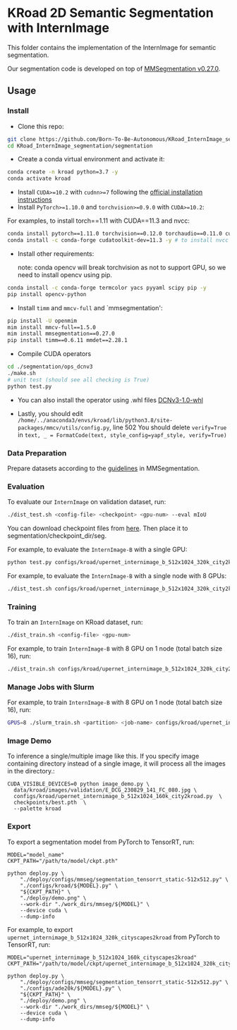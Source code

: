 # KRoad 2D Semantic Segmentation with InternImage

This folder contains the implementation of the InternImage for semantic segmentation. 

Our segmentation code is developed on top of [MMSegmentation v0.27.0](https://github.com/open-mmlab/mmsegmentation/tree/v0.27.0).

## Usage

### Install

- Clone this repo:

```bash
git clone https://github.com/Born-To-Be-Autonomous/KRoad_InternImage_segmentation.git
cd KRoad_InternImage_segmentation/segmentation
```

- Create a conda virtual environment and activate it:

```bash
conda create -n kroad python=3.7 -y
conda activate kroad
```

- Install `CUDA>=10.2` with `cudnn>=7` following
  the [official installation instructions](https://docs.nvidia.com/cuda/cuda-installation-guide-linux/index.html)
- Install `PyTorch>=1.10.0` and `torchvision>=0.9.0` with `CUDA>=10.2`:

For examples, to install torch==1.11 with CUDA==11.3 and nvcc:
```bash
conda install pytorch==1.11.0 torchvision==0.12.0 torchaudio==0.11.0 cudatoolkit=11.3 -c pytorch -y
conda install -c conda-forge cudatoolkit-dev=11.3 -y # to install nvcc
```

- Install other requirements:

  note: conda opencv will break torchvision as not to support GPU, so we need to install opencv using pip. 	  

```bash
conda install -c conda-forge termcolor yacs pyyaml scipy pip -y
pip install opencv-python
```

- Install `timm` and `mmcv-full` and `mmsegmentation':

```bash
pip install -U openmim
mim install mmcv-full==1.5.0
mim install mmsegmentation==0.27.0
pip install timm==0.6.11 mmdet==2.28.1
```

- Compile CUDA operators
```bash
cd ./segmentation/ops_dcnv3
./make.sh
# unit test (should see all checking is True)
python test.py
```
- You can also install the operator using .whl files
[DCNv3-1.0-whl](https://github.com/OpenGVLab/InternImage/releases/tag/whl_files)

- Lastly, you should edit `/home/../anaconda3/envs/kroad/lib/python3.8/site-packages/mmcv/utils/config.py`, line 502
	You should delete `verify=True` in `text, _ = FormatCode(text, style_config=yapf_style, verify=True)`

### Data Preparation

Prepare datasets according to the [guidelines](https://github.com/open-mmlab/mmsegmentation/blob/master/docs/en/dataset_prepare.md#prepare-datasets) in MMSegmentation.


### Evaluation

To evaluate our `InternImage` on validation dataset, run:

```bash
./dist_test.sh <config-file> <checkpoint> <gpu-num> --eval mIoU
```
You can download checkpoint files from [here](https://huggingface.co/OpenGVLab/InternImage/tree/fc1e4e7e01c3e7a39a3875bdebb6577a7256ff91). Then place it to segmentation/checkpoint_dir/seg.

For example, to evaluate the `InternImage-B` with a single GPU:

```bash
python test.py configs/kroad/upernet_internimage_b_512x1024_320k_city2kroad.py checkpoints/best.pth --eval mIoU
```

For example, to evaluate the `InternImage-B` with a single node with 8 GPUs:

```bash
./dist_test.sh configs/kroad/upernet_internimage_b_512x1024_320k_city2kroad.py checkpoints/best.pth 8 --eval mIoU
```

### Training

To train an `InternImage` on KRoad dataset, run:

```bash
./dist_train.sh <config-file> <gpu-num>
```

For example, to train `InternImage-B` with 8 GPU on 1 node (total batch size 16), run:

```bash
./dist_train.sh configs/kroad/upernet_internimage_b_512x1024_320k_city2kroad.py 8
```

### Manage Jobs with Slurm

For example, to train `InternImage-B` with 8 GPU on 1 node (total batch size 16), run:

```bash
GPUS=8 ./slurm_train.sh <partition> <job-name> configs/kroad/upernet_internimage_b_512x1024_320k_city2kroad.py
```

### Image Demo
To inference a single/multiple image like this.
If you specify image containing directory instead of a single image, it will process all the images in the directory.:
```
CUDA_VISIBLE_DEVICES=0 python image_demo.py \
  data/kroad/images/validation/E_DCG_230829_141_FC_080.jpg \
  configs/kroad/upernet_internimage_b_512x1024_160k_city2kroad.py  \
  checkpoints/best.pth  \
  --palette kroad 
```

### Export

To export a segmentation model from PyTorch to TensorRT, run:
```shell
MODEL="model_name"
CKPT_PATH="/path/to/model/ckpt.pth"

python deploy.py \
    "./deploy/configs/mmseg/segmentation_tensorrt_static-512x512.py" \
    "./configs/kroad/${MODEL}.py" \
    "${CKPT_PATH}" \
    "./deploy/demo.png" \
    --work-dir "./work_dirs/mmseg/${MODEL}" \
    --device cuda \
    --dump-info
```

For example, to export `upernet_internimage_b_512x1024_320k_cityscapes2kroad` from PyTorch to TensorRT, run:
```shell
MODEL="upernet_internimage_b_512x1024_160k_cityscapes2kroad"
CKPT_PATH="/path/to/model/ckpt/upernet_internimage_b_512x1024_320k_cityscapes2kroad.pth"

python deploy.py \
    "./deploy/configs/mmseg/segmentation_tensorrt_static-512x512.py" \
    "./configs/ade20k/${MODEL}.py" \
    "${CKPT_PATH}" \
    "./deploy/demo.png" \
    --work-dir "./work_dirs/mmseg/${MODEL}" \
    --device cuda \
    --dump-info
```
